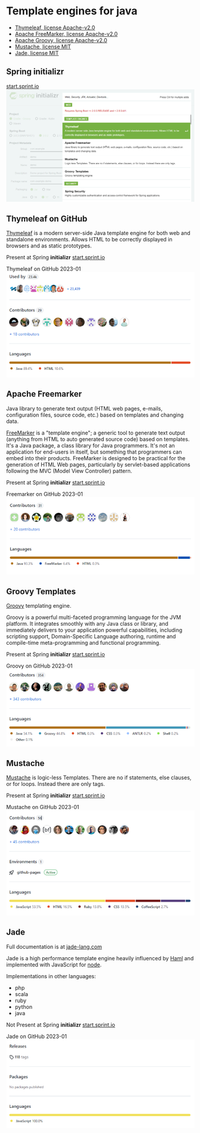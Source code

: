 # Template engines for java

- [Thymeleaf, license Apache-v2.0](https://freemarker.apache.org/)
- [Apache FreeMarker, license Apache-v2.0](https://github.com/apache/freemarker)
- [Apache Groovy, license Apache-v2.0](https://github.com/apache/groovy)
- [Mustache, license MIT](https://github.com/mustache/mustache.github.com)
- [Jade, license MIT ](https://github.com/dscape/jade)

## Spring initializr
[start.sprint.io](https://start.sprint.io)
![initializr](https://github.com/y-kolyada/java/blob/main/docs/templates/img/spring_initializr_1.png)

## Thymeleaf on GitHub
[Thymeleaf](https://thymeleaf.org) is a modern server-side Java template engine for both web and standalone environments. Allows HTML to be correctly displayed in browsers and as static prototypes.

Present at Spring **initializr** [start.sprint.io](https://start.sprint.io)

Thymeleaf on GitHub 2023-01
![Thymeleaf on GitHub 2023-01](https://github.com/y-kolyada/java/blob/main/docs/templates/img/github_thymeleaf_1.png)

## Apache Freemarker
Java library to generate text output (HTML web pages, e-mails, configuration files, source code, etc.) based on templates and changing data.

[FreeMarker](https://freemarker.apache.org/) is a "template engine"; a generic tool to generate text output (anything from HTML to auto generated source code) based on templates. It's a Java package, a class library for Java programmers. It's not an application for end-users in itself, but something that programmers can embed into their products. FreeMarker is designed to be practical for the generation of HTML Web pages, particularly by servlet-based applications following the MVC (Model View Controller) pattern.

Present at Spring **initializr** [start.sprint.io](https://start.sprint.io)

Freemarker on GitHub 2023-01
![Freemarker on GitHub 2023-01](https://github.com/y-kolyada/java/blob/main/docs/templates/img/github_freemarker_1.png)

## Groovy Templates
[Groovy](https://groovy-lang.org/) templating engine.

Groovy is a powerful multi-faceted programming language for the JVM platform. It integrates smoothly with any Java class or library, and immediately delivers to your application powerful capabilities, including scripting support, Domain-Specific Language authoring, runtime and compile-time meta-programming and functional programming.

Present at Spring **initializr** [start.sprint.io](https://start.sprint.io)

Groovy on GitHub 2023-01
![Groovy on GitHub 2023-01](https://github.com/y-kolyada/java/blob/main/docs/templates/img/github_groovy_1.png)

## Mustache
[Mustache](http://mustache.github.io/) is logic-less Templates. There are no if statements, else clauses, or for loops. Instead there are only tags.

Present at Spring **initializr** [start.sprint.io](https://start.sprint.io)

Mustache on GitHub 2023-01
![Mustache on GitHub 2023-01](https://github.com/y-kolyada/java/blob/main/docs/templates/img/github_mustache_1.png)

## Jade
Full documentation is at [jade-lang.com](http://jade-lang.com/)

Jade is a high performance template engine heavily influenced by [Haml](http://haml-lang.com/) and implemented with JavaScript for [node](http://nodejs.org/). 

Implementations in other languages:
- php
- scala
- ruby
- python
- java

Not Present at Spring **initializr** [start.sprint.io](https://start.sprint.io)

Jade on GitHub 2023-01
![Jade on GitHub 2023-01](https://github.com/y-kolyada/java/blob/main/docs/templates/img/github_jade_1.png)